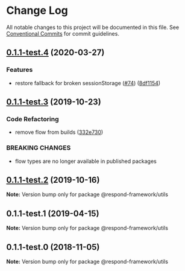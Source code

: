 # Change Log

All notable changes to this project will be documented in this file.
See [Conventional Commits](https://conventionalcommits.org) for commit guidelines.

## [0.1.1-test.4](https://github.com/respond-framework/rudy/tree/master/packages/utils/compare/@respond-framework/utils@0.1.1-test.3...@respond-framework/utils@0.1.1-test.4) (2020-03-27)


### Features

* restore fallback for broken sessionStorage ([#74](https://github.com/respond-framework/rudy/tree/master/packages/utils/issues/74)) ([8df1154](https://github.com/respond-framework/rudy/tree/master/packages/utils/commit/8df1154))





## [0.1.1-test.3](https://github.com/respond-framework/rudy/tree/master/packages/utils/compare/@respond-framework/utils@0.1.1-test.2...@respond-framework/utils@0.1.1-test.3) (2019-10-23)


### Code Refactoring

* remove flow from builds ([332e730](https://github.com/respond-framework/rudy/tree/master/packages/utils/commit/332e730))


### BREAKING CHANGES

* flow types are no longer available in published
packages





## [0.1.1-test.2](https://github.com/respond-framework/rudy/tree/master/packages/utils/compare/@respond-framework/utils@0.1.1-test.1...@respond-framework/utils@0.1.1-test.2) (2019-10-16)

**Note:** Version bump only for package @respond-framework/utils





## 0.1.1-test.1 (2019-04-15)

**Note:** Version bump only for package @respond-framework/utils





## 0.1.1-test.0 (2018-11-05)

**Note:** Version bump only for package @respond-framework/utils

